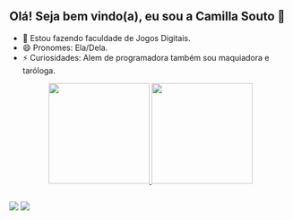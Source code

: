## Olá! Seja bem vindo(a), eu sou a Camilla Souto 🔭


- 🌱 Estou fazendo faculdade de Jogos Digitais. 
- 😄 Pronomes: Ela/Dela.
- ⚡ Curiosidades: Alem de programadora também sou maquiadora e taróloga. 

<div align="center">
  <a href="https://github.com/camis-souto">
  <img height="180em" src="https://github-readme-stats.vercel.app/api?username=camis-souto&show_icons=true&theme=jolly&include_all_commits=true&count_private=true"/>
  <img height="180em" src="https://github-readme-stats.vercel.app/api/top-langs/?username=camis-souto&layout=compact&langs_count=7&theme=jolly"/>
</div>

##

<div> 
   <a href = "mailto:camillalsouto@gmail.com"><img src="https://img.shields.io/badge/-Gmail-%23333?style=for-the-badge&logo=gmail&logoColor=red" target="_blank"></a>
  <a href="https://www.linkedin.com/in/camilla-souto-561845141/" target="_blank"><img src="https://img.shields.io/badge/-LinkedIn-%230077B5?style=for-the-badge&logo=linkedin&logoColor=white" target="_blank"></a> 
  
</div>
